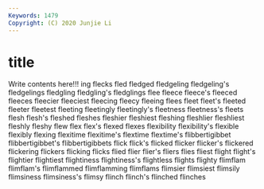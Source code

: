 ```yaml
---
Keywords: 1479
Copyright: (C) 2020 Junjie Li
---
```


# title

Write contents here!!!
ing 
flecks 
fled 
fledged 
fledgeling 
fledgeling's 
fledgelings 
fledgling 
fledgling's 
fledglings
flee 
fleece 
fleece's 
fleeced 
fleeces 
fleecier 
fleeciest 
fleecing 
fleecy 
fleeing
flees 
fleet 
fleet's 
fleeted 
fleeter 
fleetest 
fleeting 
fleetingly 
fleetingly's 
fleetness
fleetness's 
fleets 
flesh 
flesh's 
fleshed 
fleshes 
fleshier 
fleshiest 
fleshing 
fleshlier
fleshliest 
fleshly 
fleshy 
flew 
flex 
flex's 
flexed 
flexes 
flexibility 
flexibility's
flexible 
flexibly 
flexing 
flexitime 
flexitime's 
flextime 
flextime's 
flibbertigibbet 
flibbertigibbet's 
flibbertigibbets
flick 
flick's 
flicked 
flicker 
flicker's 
flickered 
flickering 
flickers 
flicking 
flicks
flied 
flier 
flier's 
fliers 
flies 
fliest 
flight 
flight's 
flightier 
flightiest
flightiness 
flightiness's 
flightless 
flights 
flighty 
flimflam 
flimflam's 
flimflammed 
flimflamming 
flimflams
flimsier 
flimsiest 
flimsily 
flimsiness 
flimsiness's 
flimsy 
flinch 
flinch's 
flinched 
flinches
